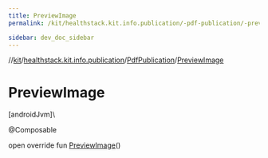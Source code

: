 ```yaml
---
title: PreviewImage
permalink: /kit/healthstack.kit.info.publication/-pdf-publication/-preview-image.html

sidebar: dev_doc_sidebar
---
```

//[kit](../../../index.html)/[healthstack.kit.info.publication](../index.html)/[PdfPublication](index.html)/[PreviewImage](-preview-image.html)



# PreviewImage



[androidJvm]\




@Composable



open override fun [PreviewImage](-preview-image.html)()




